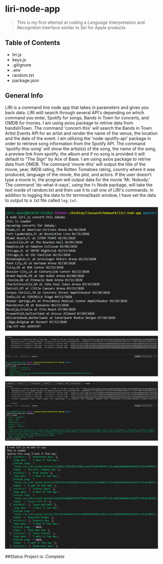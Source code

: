 # liri-node-app
> This is my first attempt at coding a  _Language_ Interpretation and Recognition Interface similar to Siri for Apple products

## Table of Contents
- liri.js
- keys.js
- .gitignore
- .env
- random.txt
- package.json

## General Info
LIRI is a command line node app that takes in parameters and gives you back data. LIRI wiill search through several API's depending on which command you enter, Spotify for songs, Bands in Town for concerts, and OMDB for movies. I am using axios package to retrive data from bandsInTown. The command 'concert-this' will search the Bands in Town Artist Events API for an artist and render the name of the venue, the location and the date of the event. I am utilizing the 'node-spotify-api' package in order to retrieve song information from the Spotify API. The command 'spotify-this-song' will show the artist(s) of the song, the name of the song, a preview link from spotify, the album and if no song is provided it will default to "The Sign" by Ace of Base. I am using axios package to retrive data from OMDB. The command 'movie-this' will output the title of the movie, year, IMDB rating, the Rotten Tomatoes rating, country where it was produced, language of the movie, the plot, and actors. If the user doesn't type a movie in, the program will output data for the movie 'Mr. Nobody.' The command 'do-what-it-says', using the `fs` Node package, will take the text inside of random.txt and then use it to call one of LIRI's commands. In addition to logging the data to thr terminal/bash window, I have set the data to output to a .txt file called `log.txt`.

![concert-this Screenshot](./images/concert-this.png)

![concert-this Screenshot](./images/spotify-this-song.png)

![concert-this Screenshot](./images/movie-this.png)

![concert-this Screenshot](./images/do-what-it-says.png)

##Status
Project is: _Complete_